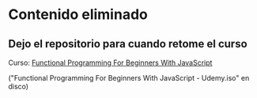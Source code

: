 # Contenido eliminado

## Dejo el repositorio para cuando retome el curso

Curso: [Functional Programming For Beginners With JavaScript](https://www.udemy.com/course/functional-programming-for-beginners-with-javascript/) 

("Functional Programming For Beginners With JavaScript - Udemy.iso" en disco)
